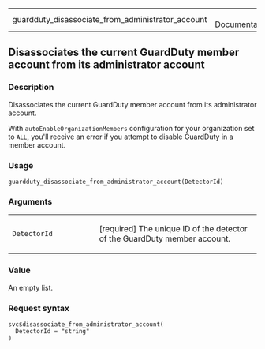 <table style="width: 100%;">
<tbody>
<tr class="odd">
<td>guardduty_disassociate_from_administrator_account</td>
<td style="text-align: right;">R Documentation</td>
</tr>
</tbody>
</table>

## Disassociates the current GuardDuty member account from its administrator account

### Description

Disassociates the current GuardDuty member account from its
administrator account.

With `autoEnableOrganizationMembers` configuration for your organization
set to `ALL`, you'll receive an error if you attempt to disable
GuardDuty in a member account.

### Usage

    guardduty_disassociate_from_administrator_account(DetectorId)

### Arguments

<table>
<colgroup>
<col style="width: 35%" />
<col style="width: 65%" />
</colgroup>
<tbody>
<tr class="odd">
<td><code
id="guardduty_disassociate_from_administrator_account_:_DetectorId">DetectorId</code></td>
<td><p>[required] The unique ID of the detector of the GuardDuty member
account.</p></td>
</tr>
</tbody>
</table>

### Value

An empty list.

### Request syntax

    svc$disassociate_from_administrator_account(
      DetectorId = "string"
    )
